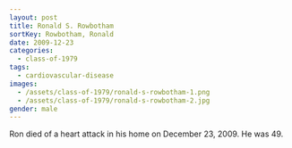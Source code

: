 ```yaml
---
layout: post
title: Ronald S. Rowbotham
sortKey: Rowbotham, Ronald
date: 2009-12-23
categories:
  - class-of-1979
tags:
  - cardiovascular-disease
images:
  - /assets/class-of-1979/ronald-s-rowbotham-1.png
  - /assets/class-of-1979/ronald-s-rowbotham-2.jpg
gender: male
---
```

Ron died of a heart attack in his home on December 23, 2009. He was 49.
